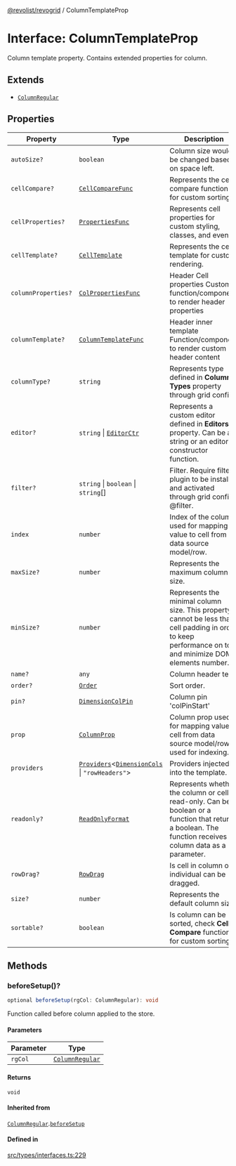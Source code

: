 [@revolist/revogrid](README.md) / ColumnTemplateProp

# Interface: ColumnTemplateProp

Column template property.
Contains extended properties for column.

## Extends

- [`ColumnRegular`](Interface.ColumnRegular.md)

## Properties

| Property | Type | Description | Inherited from | Defined in |
| ------ | ------ | ------ | ------ | ------ |
| `autoSize?` | `boolean` | Column size would be changed based on space left. | [`ColumnRegular`](Interface.ColumnRegular.md).`autoSize` | [src/types/interfaces.ts:205](https://github.com/revolist/revogrid/blob/1ac09c9216d3d9dcf169b93db55034b60bfdcc8e/src/types/interfaces.ts#L205) |
| `cellCompare?` | [`CellCompareFunc`](TypeAlias.CellCompareFunc.md) | Represents the cell compare function for custom sorting. | [`ColumnRegular`](Interface.ColumnRegular.md).`cellCompare` | [src/types/interfaces.ts:177](https://github.com/revolist/revogrid/blob/1ac09c9216d3d9dcf169b93db55034b60bfdcc8e/src/types/interfaces.ts#L177) |
| `cellProperties?` | [`PropertiesFunc`](TypeAlias.PropertiesFunc.md) | Represents cell properties for custom styling, classes, and events. | [`ColumnRegular`](Interface.ColumnRegular.md).`cellProperties` | [src/types/interfaces.ts:169](https://github.com/revolist/revogrid/blob/1ac09c9216d3d9dcf169b93db55034b60bfdcc8e/src/types/interfaces.ts#L169) |
| `cellTemplate?` | [`CellTemplate`](Interface.CellTemplate.md) | Represents the cell template for custom rendering. | [`ColumnRegular`](Interface.ColumnRegular.md).`cellTemplate` | [src/types/interfaces.ts:173](https://github.com/revolist/revogrid/blob/1ac09c9216d3d9dcf169b93db55034b60bfdcc8e/src/types/interfaces.ts#L173) |
| `columnProperties?` | [`ColPropertiesFunc`](TypeAlias.ColPropertiesFunc.md) | Header Cell properties Custom function/component to render header properties | [`ColumnRegular`](Interface.ColumnRegular.md).`columnProperties` | [src/types/interfaces.ts:116](https://github.com/revolist/revogrid/blob/1ac09c9216d3d9dcf169b93db55034b60bfdcc8e/src/types/interfaces.ts#L116) |
| `columnTemplate?` | [`ColumnTemplateFunc`](TypeAlias.ColumnTemplateFunc.md) | Header inner template Function/component to render custom header content | [`ColumnRegular`](Interface.ColumnRegular.md).`columnTemplate` | [src/types/interfaces.ts:111](https://github.com/revolist/revogrid/blob/1ac09c9216d3d9dcf169b93db55034b60bfdcc8e/src/types/interfaces.ts#L111) |
| `columnType?` | `string` | Represents type defined in **Column Types** property through grid config. | [`ColumnRegular`](Interface.ColumnRegular.md).`columnType` | [src/types/interfaces.ts:225](https://github.com/revolist/revogrid/blob/1ac09c9216d3d9dcf169b93db55034b60bfdcc8e/src/types/interfaces.ts#L225) |
| `editor?` | `string` \| [`EditorCtr`](TypeAlias.EditorCtr.md) | Represents a custom editor defined in **Editors** property. Can be a string or an editor constructor function. | [`ColumnRegular`](Interface.ColumnRegular.md).`editor` | [src/types/interfaces.ts:165](https://github.com/revolist/revogrid/blob/1ac09c9216d3d9dcf169b93db55034b60bfdcc8e/src/types/interfaces.ts#L165) |
| `filter?` | `string` \| `boolean` \| `string`[] | Filter. Require filter plugin to be installed and activated through grid config @filter. | [`ColumnRegular`](Interface.ColumnRegular.md).`filter` | [src/types/interfaces.ts:209](https://github.com/revolist/revogrid/blob/1ac09c9216d3d9dcf169b93db55034b60bfdcc8e/src/types/interfaces.ts#L209) |
| `index` | `number` | Index of the column, used for mapping value to cell from data source model/row. | - | [src/types/interfaces.ts:251](https://github.com/revolist/revogrid/blob/1ac09c9216d3d9dcf169b93db55034b60bfdcc8e/src/types/interfaces.ts#L251) |
| `maxSize?` | `number` | Represents the maximum column size. | [`ColumnRegular`](Interface.ColumnRegular.md).`maxSize` | [src/types/interfaces.ts:160](https://github.com/revolist/revogrid/blob/1ac09c9216d3d9dcf169b93db55034b60bfdcc8e/src/types/interfaces.ts#L160) |
| `minSize?` | `number` | Represents the minimal column size. This property cannot be less than cell padding in order to keep performance on top and minimize DOM elements number. | [`ColumnRegular`](Interface.ColumnRegular.md).`minSize` | [src/types/interfaces.ts:156](https://github.com/revolist/revogrid/blob/1ac09c9216d3d9dcf169b93db55034b60bfdcc8e/src/types/interfaces.ts#L156) |
| `name?` | `any` | Column header text. | [`ColumnRegular`](Interface.ColumnRegular.md).`name` | [src/types/interfaces.ts:201](https://github.com/revolist/revogrid/blob/1ac09c9216d3d9dcf169b93db55034b60bfdcc8e/src/types/interfaces.ts#L201) |
| `order?` | [`Order`](TypeAlias.Order.md) | Sort order. | [`ColumnRegular`](Interface.ColumnRegular.md).`order` | [src/types/interfaces.ts:217](https://github.com/revolist/revogrid/blob/1ac09c9216d3d9dcf169b93db55034b60bfdcc8e/src/types/interfaces.ts#L217) |
| `pin?` | [`DimensionColPin`](TypeAlias.DimensionColPin.md) | Column pin 'colPinStart'|'colPinEnd'. | [`ColumnRegular`](Interface.ColumnRegular.md).`pin` | [src/types/interfaces.ts:197](https://github.com/revolist/revogrid/blob/1ac09c9216d3d9dcf169b93db55034b60bfdcc8e/src/types/interfaces.ts#L197) |
| `prop` | [`ColumnProp`](TypeAlias.ColumnProp.md) | Column prop used for mapping value to cell from data source model/row, used for indexing. | [`ColumnRegular`](Interface.ColumnRegular.md).`prop` | [src/types/interfaces.ts:193](https://github.com/revolist/revogrid/blob/1ac09c9216d3d9dcf169b93db55034b60bfdcc8e/src/types/interfaces.ts#L193) |
| `providers` | [`Providers`](TypeAlias.Providers.md)\<[`DimensionCols`](TypeAlias.DimensionCols.md) \| `"rowHeaders"`\> | Providers injected into the template. | - | [src/types/interfaces.ts:247](https://github.com/revolist/revogrid/blob/1ac09c9216d3d9dcf169b93db55034b60bfdcc8e/src/types/interfaces.ts#L247) |
| `readonly?` | [`ReadOnlyFormat`](TypeAlias.ReadOnlyFormat.md) | Represents whether the column or cell is read-only. Can be a boolean or a function that returns a boolean. The function receives column data as a parameter. | [`ColumnRegular`](Interface.ColumnRegular.md).`readonly` | [src/types/interfaces.ts:146](https://github.com/revolist/revogrid/blob/1ac09c9216d3d9dcf169b93db55034b60bfdcc8e/src/types/interfaces.ts#L146) |
| `rowDrag?` | [`RowDrag`](TypeAlias.RowDrag.md) | Is cell in column or individual can be dragged. | [`ColumnRegular`](Interface.ColumnRegular.md).`rowDrag` | [src/types/interfaces.ts:221](https://github.com/revolist/revogrid/blob/1ac09c9216d3d9dcf169b93db55034b60bfdcc8e/src/types/interfaces.ts#L221) |
| `size?` | `number` | Represents the default column size. | [`ColumnRegular`](Interface.ColumnRegular.md).`size` | [src/types/interfaces.ts:150](https://github.com/revolist/revogrid/blob/1ac09c9216d3d9dcf169b93db55034b60bfdcc8e/src/types/interfaces.ts#L150) |
| `sortable?` | `boolean` | Is column can be sorted, check **Cell Compare** function for custom sorting. | [`ColumnRegular`](Interface.ColumnRegular.md).`sortable` | [src/types/interfaces.ts:213](https://github.com/revolist/revogrid/blob/1ac09c9216d3d9dcf169b93db55034b60bfdcc8e/src/types/interfaces.ts#L213) |

## Methods

### beforeSetup()?

```ts
optional beforeSetup(rgCol: ColumnRegular): void
```

Function called before column applied to the store.

#### Parameters

| Parameter | Type |
| ------ | ------ |
| `rgCol` | [`ColumnRegular`](Interface.ColumnRegular.md) |

#### Returns

`void`

#### Inherited from

[`ColumnRegular`](Interface.ColumnRegular.md).[`beforeSetup`](Interface.ColumnRegular.md#beforesetup)

#### Defined in

[src/types/interfaces.ts:229](https://github.com/revolist/revogrid/blob/1ac09c9216d3d9dcf169b93db55034b60bfdcc8e/src/types/interfaces.ts#L229)
